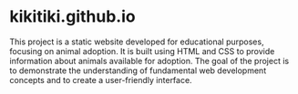 # kikitiki.github.io
This project is a static website developed for educational purposes, focusing on animal adoption. 
It is built using HTML and CSS to provide information about animals available for adoption. 
The goal of the project is to demonstrate the understanding of fundamental web development concepts and to create a user-friendly interface.
